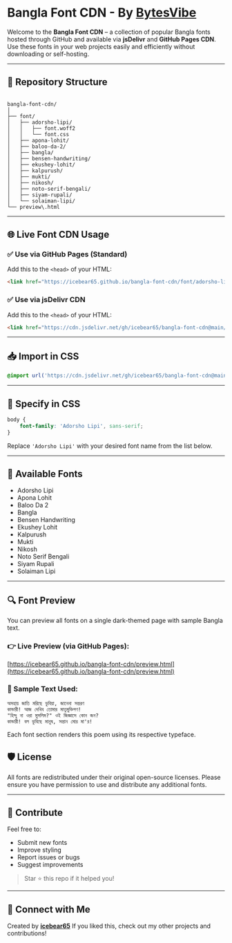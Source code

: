 # Bangla Font CDN - By [BytesVibe](https://www.bytesvibe.com/bangla-font-cdn)

Welcome to the **Bangla Font CDN** – a collection of popular Bangla fonts hosted through GitHub and available via **jsDelivr** and **GitHub Pages CDN**. Use these fonts in your web projects easily and efficiently without downloading or self-hosting.

---

## 📂 Repository Structure

```

bangla-font-cdn/
│
├── font/
│   ├── adorsho-lipi/
│   │   ├── font.woff2
│   │   └── font.css
│   ├── apona-lohit/
│   ├── baloo-da-2/
│   ├── bangla/
│   ├── bensen-handwriting/
│   ├── ekushey-lohit/
│   ├── kalpurush/
│   ├── mukti/
│   ├── nikosh/
│   ├── noto-serif-bengali/
│   ├── siyam-rupali/
│   └── solaiman-lipi/
└── preview\.html

````

---

## 🌐 Live Font CDN Usage

### ✅ Use via **GitHub Pages** (Standard)
Add this to the `<head>` of your HTML:
```html
<link href="https://icebear65.github.io/bangla-font-cdn/font/adorsho-lipi/font.css" rel="stylesheet">
````

### ✅ Use via **jsDelivr CDN**

Add this to the `<head>` of your HTML:

```html
<link href="https://cdn.jsdelivr.net/gh/icebear65/bangla-font-cdn@main/font/adorsho-lipi/font.css" rel="stylesheet">
```

---

## 📥 Import in CSS

```css
@import url('https://cdn.jsdelivr.net/gh/icebear65/bangla-font-cdn@main/font/adorsho-lipi/font.css');
```

---

## 🎨 Specify in CSS

```css
body {
    font-family: 'Adorsho Lipi', sans-serif;
}
```

Replace `'Adorsho Lipi'` with your desired font name from the list below.

---

## 🧾 Available Fonts

* Adorsho Lipi
* Apona Lohit
* Baloo Da 2
* Bangla
* Bensen Handwriting
* Ekushey Lohit
* Kalpurush
* Mukti
* Nikosh
* Noto Serif Bengali
* Siyam Rupali
* Solaiman Lipi

---

## 🔍 Font Preview

You can preview all fonts on a single dark-themed page with sample Bangla text.

### 👉 Live Preview (via GitHub Pages):

[https://icebear65.github.io/bangla-font-cdn/preview.html](https://icebear65.github.io/bangla-font-cdn/preview.html)

### 📖 Sample Text Used:

```
অসহায় জাতি মরিছে ডুবিয়া, জানেনা সন্তরণ  
কান্ডারী! আজ দেখিব তোমার মাতৃমুক্তিপণ!  
"হিন্দু না ওরা মুসলিম?" ওই জিজ্ঞাসে কোন জন?  
কান্ডারী! বল ডুবিছে মানুষ, সন্তান মোর মা'র!
```

Each font section renders this poem using its respective typeface.


## 🛡️ License

All fonts are redistributed under their original open-source licenses. Please ensure you have permission to use and distribute any additional fonts.

---

## 🙌 Contribute

Feel free to:

* Submit new fonts
* Improve styling
* Report issues or bugs
* Suggest improvements

> Star ⭐ this repo if it helped you!

---

## 🔗 Connect with Me

Created by **[icebear65](https://github.com/icebear65)**
If you liked this, check out my other projects and contributions!
